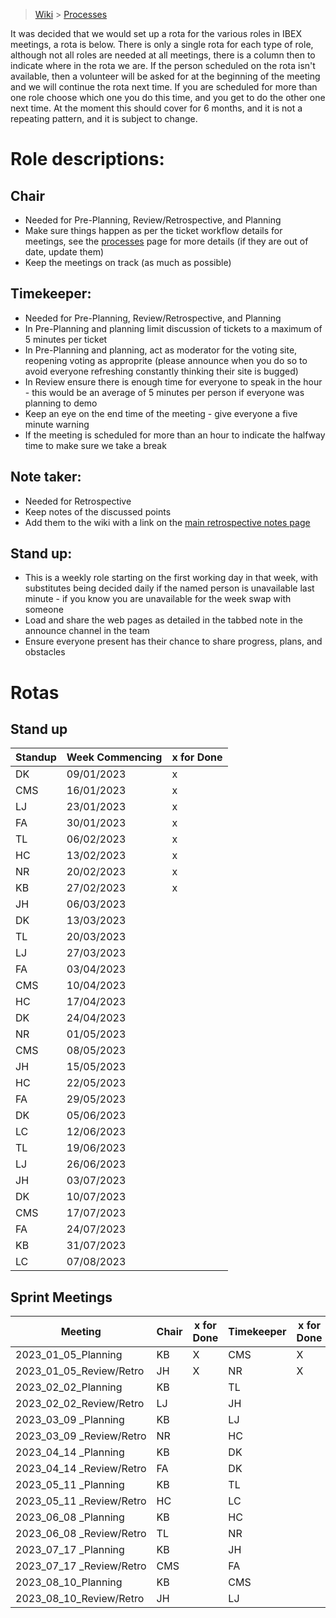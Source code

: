 > [Wiki](Home) > [Processes](Processes)

It was decided that we would set up a rota for the various roles in IBEX meetings, a rota is below. There is only a single rota for each type of role, although not all roles are needed at all meetings, there is a column then to indicate where in the rota we are. If the person scheduled on the rota isn't available, then a volunteer will be asked for at the beginning of the meeting and we will continue the rota next time. If you are scheduled for more than one role choose which one you do this time, and you get to do the other one next time. At the moment this should cover for 6 months, and it is not a repeating pattern, and it is subject to change.

# Role descriptions:
## Chair 
* Needed for Pre-Planning, Review/Retrospective, and Planning
* Make sure things happen as per the ticket workflow details for meetings, see the [processes](Processes) page for more details (if they are out of date, update them)
* Keep the meetings on track (as much as possible)

## Timekeeper:
* Needed for Pre-Planning, Review/Retrospective, and Planning
* In Pre-Planning and planning limit discussion of tickets to a maximum of 5 minutes per ticket
* In Pre-Planning and planning, act as moderator for the voting site, reopening voting as approprite (please announce when you do so to avoid everyone refreshing constantly thinking their site is bugged)
* In Review ensure there is enough time for everyone to speak in the hour - this would be an average of 5 minutes per person if everyone was planning to demo
* Keep an eye on the end time of the meeting - give everyone a five minute warning
* If the meeting is scheduled for more than an hour to indicate the halfway time to make sure we take a break

## Note taker:
* Needed for Retrospective
* Keep notes of the discussed points
* Add them to the wiki with a link on the [main retrospective notes page](Retrospective-Notes)

## Stand up:
* This is a weekly role starting on the first working day in that week, with substitutes being decided daily if the named person is unavailable last minute - if you know you are unavailable for the week swap with someone
* Load and share the web pages as detailed in the tabbed note in the announce channel in the team
* Ensure everyone present has their chance to share progress, plans, and obstacles

# Rotas

## Stand up
 | Standup | Week Commencing | x for Done |
 |--- | --- | --- |
 |DK | 09/01/2023 |x |
 |CMS | 16/01/2023 |x |
 |LJ | 23/01/2023 |x |
 |FA | 30/01/2023 | x |
 |TL | 06/02/2023 | x |
 |HC | 13/02/2023 | x |
 |NR | 20/02/2023 | x |
 |KB | 27/02/2023 | x |
 |JH | 06/03/2023 | |
 |DK | 13/03/2023 | |
 |TL | 20/03/2023 | |
 |LJ | 27/03/2023 | |
 |FA | 03/04/2023 | |
 |CMS | 10/04/2023 | |
 |HC | 17/04/2023 | |
 |DK | 24/04/2023 | |
 |NR | 01/05/2023 | |
 |CMS | 08/05/2023 | |
 |JH | 15/05/2023 | |
 |HC | 22/05/2023 | |
 |FA | 29/05/2023 | |
 |DK | 05/06/2023 | |
 |LC | 12/06/2023 | |
 |TL | 19/06/2023 | |
 |LJ | 26/06/2023 | |
 |JH | 03/07/2023 | |
 |DK | 10/07/2023 | |
 |CMS | 17/07/2023 | |
 |FA | 24/07/2023 | |
 |KB | 31/07/2023 | |
 |LC | 07/08/2023 | |


## Sprint Meetings
| Meeting| Chair | x for Done | Timekeeper | x for Done | Note taker | x for Done |
| ---| --- | --- | ---| --- | --- | --- |
| 2023_01_05_Planning| KB | X | CMS| X | |  |
| 2023_01_05_Review/Retro| JH | X | NR| X | DK| X |
| 2023_02_02_Planning| KB |  | TL|  | |  |
| 2023_02_02_Review/Retro| LJ |  | JH|  | HC|  |
| 2023_03_09 _Planning| KB |  | LJ|  | |  |
| 2023_03_09 _Review/Retro| NR |  | HC|  | JH|  |
| 2023_04_14 _Planning| KB |  | DK|  | |  |
| 2023_04_14 _Review/Retro| FA |  | DK|  | TL|  |
| 2023_05_11 _Planning| KB |  | TL|  | |  |
| 2023_05_11 _Review/Retro| HC |  | LC|  | NR|  |
| 2023_06_08 _Planning| KB |  | HC|  | |  |
| 2023_06_08 _Review/Retro| TL |  | NR|  | HC|  |
| 2023_07_17 _Planning| KB |  | JH|  | |  |
| 2023_07_17 _Review/Retro| CMS |  | FA|  | LJ| |
| 2023_08_10_Planning| KB |  | CMS|  | |  |
| 2023_08_10_Review/Retro| JH |  | LJ|  | LC|  |

